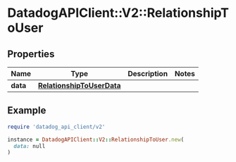 # DatadogAPIClient::V2::RelationshipToUser

## Properties

| Name | Type | Description | Notes |
| ---- | ---- | ----------- | ----- |
| **data** | [**RelationshipToUserData**](RelationshipToUserData.md) |  |  |

## Example

```ruby
require 'datadog_api_client/v2'

instance = DatadogAPIClient::V2::RelationshipToUser.new(
  data: null
)
```


